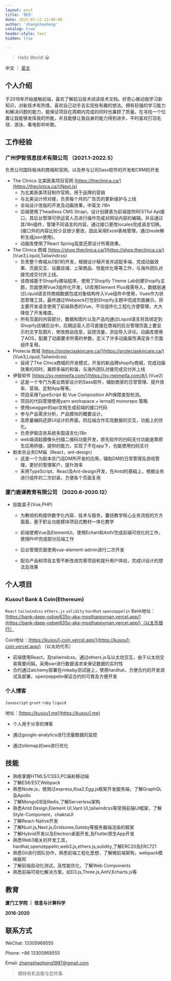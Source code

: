 ```yaml
---
layout: post
title: '简历'
date: 2022-07-12 12:00:00
author: 'zhangshaohong'
catalog: true
header-style: text
hidden: true

---
```



> Hello World! 😀

中文 ｜ [英文](/2022/07/12/resume/)

## 个人介绍

于2018年开始接触前端，喜欢了解前沿技术阅读技术文档。好奇心推动我学习新知识，对新技术有热情，喜欢自己动手去实现些有趣的想法。拥有较强的学习能力和解决问题的能力，能保证项目在周期内完成的同时也兼顾了质量。在寻找一个位置让我能够发挥我的所能，并且能够让我自身的能力得到进步，平时喜欢打羽毛球、游泳、看电影听听歌。


## 工作经验

### 广州伊智信息技术有限公司 （2021.1-2022.5）

负责公司国际板块的商城和官网，以及参与公司Sass软件的开发和CRM的开发

- The Clinica 北美医美项目官网 [https://theclinica.ca/](https://theclinica.ca/)(Next.js)
  - 为北美医美项目制作官网，用于品牌的营销
  - 与北美设计师对接，负责每个月的广告页的更新维护与上线
  - 全站设计改版的开发及动画效果，中英文 i18n
  - 后端使用了headless CMS Strapi，设计创建表为前端提供RESTful Api接口，其后台管理可供运营人员进行操作完成对网站内容的编辑。并且通过其i18n插件，管理不同语言的内容，通过接口更改locales完成语言切换。(接口外的内容比较少且很少更改，因此采用Excel表格管理，通过node解析生成json使用)。
  - 动画库使用了React Spring高度还原设计所需效果。
- The Clinica 商城 [https://shop.theclinica.ca/](https://shop.theclinica.ca/) (Vue3,Liquid,Tailwindcss)
  - 负责整个商城从0到1的开发，根据设计稿开发并适配多端、完成动画效果、页面交互、设置店铺、上架商品、性能优化等等工作，与海外团队对接完成交付并上线。
  - 该商城基于Shopify建站程序，使用了Shopify Theme Lab创建Shopify主题，页面使用Vue3组件化开发，UI库用Element Plus按需导入，数据层通过Liquid语言将商城数据包成对象结构传入Vue组件中使用，Vuex作为状态管理工具，最终通过Webpack打包到Shopify主题中完成页面展示。将主要开发语言使用了前端熟悉的Vue，不仅组件化工程化方便管理，大大降低了开发难度。
  - 所有页面的内容部分，数据和图片以及产品均通过Liquid语言将其绑定到Shopify店铺后台中。后期运营人员可直接在商城的后台管理页面上要显示的文字及图片，修改商品信息，监控流量，添加导入评论。动画库使用了AOS，配置了动画要求所需的参数，定义了许多动画属性满足各个页面组件复用。
- Protecia 商城 [https://proteciaskincare.ca/](https://proteciaskincare.ca/) (Vue3,Liquid,Tailwindcss)
  - 延续了The Clinca商城的开发模式，开发的新品牌shopify商城，完成动画效果的同时，兼顾多端的和谐，与海外团队对接完成交付并上线
- 伊智软件 [https://sy.meimeifa.com/](https://sy.meimeifa.com/#/) (Vue2)
  - 这是一个专门为美业商家设计的Sass软件，辅助商家的日常管理、提升效率、营销、定制App等等。
  - 项目采用TypeScript 和 Vue Composition API保障类型检测。
  - 项目的代码管理使用yarn workspace + lerna的 monorepo 策略
  - 使用swagger的api文档生成前端的接口代码
  - 参与产品需求分析，产品模块的概要设计。
  - 高质量编码还原UI设计的界面，同后端合作实现数据的交互，功能上的优化。
  - 负责伊智店务系统多国语言化i18n
  - web端调起摄像头扫描二维码功能开发，原先软件的扫码支付功能是靠原生应用桥接，提供的能力，实现了不在app下，也能使用扫码支付
- 剧本杀业务DM端（React，ant-design）
  - 这是一个为剧本杀门店DM所开发的应用，辅助DM的日常管理及游戏管理，更好的管理客户，提升效率
  - 采用TypeScript、React及Ant-design开发，在Antd的基础上，根据业务进行组件的二次封装，方便各个页面复用

### 厦门鹿课教育有限公司 （2020.6-2020.12）

- 技能盒子(Vue,PHP)
  
  - 为教培机构提供数字化内容、技术与服务，囊括教学核心业务流程的方方面面，基于职业功能模块项目式教材一体化教学
  
  - 前端使用Vue及ElementUi，使用Echart和AntV完成前端可视化的工作，使用PHP完成部分后端工作
  
  - 后台管理页面使用vue-element-admin进行二次开发
  
  - 配合产品和项目主管不断改进完善项目和提升用户体验，完成UI设计的想法及效果


## 个人项目

### Kusou1 Bank & Coin(Ethereum)

`React` `tailwindcss` `ethers.js` `solidity`  `hardhat` `openzeppelin`
Bank地址：[https://bank-dapp-osbwi635o-aka-mosthappyman.vercel.app/](https://bank-dapp-osbwi635o-aka-mosthappyman.vercel.app/)（以太币银行）

Coin地址：[https://kusou1-coin.vercel.app/](https://kusou1-coin.vercel.app/) （以太坊代币）

- 前端使用React，及tailwindcss，通过ethers.js与以太坊交互，由于以太坊交易需要间隔，采用swr进行数据请求来保证数据的实时性
- 合约通过alchemy部署在rinkeby测试链上，使用hardhat，方便合约的开发调试及部署，openzeppelin保证合约的可靠及方便开发

### 个人博客

`Javascript` `grunt` `ruby` `liquid`

地址：[https://kusou1.me](https://kusou1.me)

- 个人用于分享的博客

- 通过google-analytics进行流量数据的监控

- 通过sitemap对seo进行优化

## 技能

- 熟练掌握HTML5/CSS3,PC端和移动端
- 了解ES6/ES7,Webpack
- 熟悉Node.js，使用过express,Koa2,Egg.js框架开发服务端，了解GraphQL及Apollo
- 了解MongoDB及Redis,了解Serverless架构
- 熟悉Antd Design,Element UI,Vant UI,tailwindcss等常用前端UI框架，了解Style-Component，chakraUI
- 了解React-Native开发
- 了解Nuxt.js,Next.js,Gridsome,Gatsby等服务器端渲染的框架
- 了解Hybrid开发以及Electron桌面开发,及Flutter原生App开发
- 熟悉Web3相关的开发工具，hardhat,openzeppelin,web3.js,ethers.js,solidity,了解ERC20及ERC721
- 熟悉Git进行团队协作，熟悉前端工程化思想，了解微前端架构，webpack模块联邦
- 了解前端自动化测试，及性能优化，了解Web Components
- 熟悉前端可视化解决方案，如D3.js,Three.js,AntV,Echarts.js等


## 教育

**厦门工学院 ｜ 信息与计算科学**

**2016-2020**


## 联系方式

WeChat: 13305969555

Phone: +86 13305969555

Email: zhangshaohong1997@gmail.com




> 期待有机会能与您共事.
